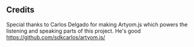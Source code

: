 ## Credits
Special thanks to Carlos Delgado for making Artyom.js which powers the listening and speaking parts of this project. He's good https://github.com/sdkcarlos/artyom.js/
